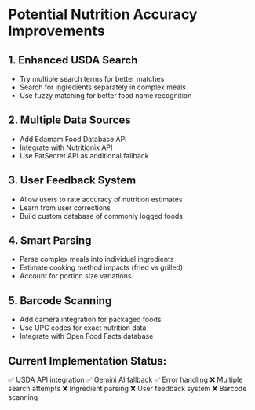 # Potential Nutrition Accuracy Improvements

## 1. Enhanced USDA Search
- Try multiple search terms for better matches
- Search for ingredients separately in complex meals
- Use fuzzy matching for better food name recognition

## 2. Multiple Data Sources
- Add Edamam Food Database API
- Integrate with Nutritionix API
- Use FatSecret API as additional fallback

## 3. User Feedback System
- Allow users to rate accuracy of nutrition estimates
- Learn from user corrections
- Build custom database of commonly logged foods

## 4. Smart Parsing
- Parse complex meals into individual ingredients
- Estimate cooking method impacts (fried vs grilled)
- Account for portion size variations

## 5. Barcode Scanning
- Add camera integration for packaged foods
- Use UPC codes for exact nutrition data
- Integrate with Open Food Facts database

## Current Implementation Status:
✅ USDA API integration
✅ Gemini AI fallback
✅ Error handling
❌ Multiple search attempts
❌ Ingredient parsing
❌ User feedback system
❌ Barcode scanning